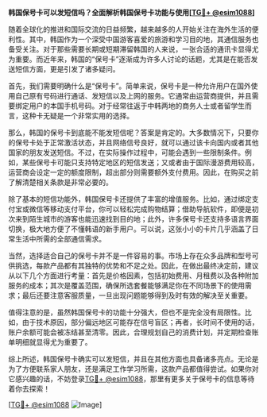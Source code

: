 **韩国保号卡可以发短信吗？全面解析韩国保号卡功能与使用[[TG💪+ @esim1088](https://t.me/s/esim1088)]**

随着全球化的推进和国际交流的日益频繁，越来越多的人开始关注在海外生活的便利性。其中，韩国作为一个深受中国游客喜爱的旅游和学习目的地，其通信服务也备受关注。对于那些需要长期或短期滞留韩国的人来说，一张合适的通讯卡显得尤为重要。而近年来，韩国的“保号卡”逐渐成为许多人讨论的话题，尤其是在能否发送短信方面，更是引发了诸多疑问。

首先，我们需要明确什么是“保号卡”。简单来说，保号卡是一种允许用户在国外使用自己原有号码进行通话、发短信以及上网的服务。它通常由运营商提供，并且需要绑定用户的本国手机号码。对于经常往返于中韩两地的商务人士或者留学生而言，这种卡无疑是一个非常实用的选择。

那么，韩国的保号卡到底能不能发短信呢？答案是肯定的。大多数情况下，只要你的保号卡处于正常激活状态，并且网络信号良好，就可以通过该卡向国内或者其他国家的朋友发送短信。不过，在实际操作过程中，可能会遇到一些限制条件。例如，某些保号卡可能只支持特定地区的短信发送；又或者由于国际漫游费用较高，运营商会设定一定的额度限制，超出部分则需要额外支付费用。因此，在购买之前了解清楚相关条款是非常必要的。

除了基本的短信功能外，韩国保号卡还提供了丰富的增值服务。比如，通过绑定支付宝或微信等移动支付平台，你可以轻松完成购物结算；借助导航软件，即便是初次来到陌生城市的游客也能迅速找到目的地；此外，许多保号卡还支持多语言界面切换，极大地方便了不懂韩语的新手用户。可以说，这张小小的卡片几乎涵盖了日常生活中所需的全部通信需求。

当然，选择适合自己的保号卡并不是一件容易的事。市场上存在众多品牌和型号可供挑选，每款产品都有其独特的优势和不足之处。因此，在做出最终决定前，建议从以下几个方面进行考量：首先是价格因素，包括初始费用、月租费以及各种附加服务的成本；其次是覆盖范围，确保所选套餐能够满足你在不同场景下的使用需求；最后还要注意客服质量，一旦出现问题能够得到及时有效的解决至关重要。

值得注意的是，虽然韩国保号卡的功能十分强大，但也不是完全没有局限性。比如，由于技术原因，部分偏远地区可能存在信号盲区；再者，长时间不使用的话，账户余额可能会被冻结甚至清零。因此，合理规划自己的消费计划，并定期检查账单明细就显得尤为重要了。

综上所述，韩国保号卡确实可以发短信，并且在其他方面也具备诸多亮点。无论是为了方便联系家人朋友，还是满足工作学习所需，这款产品都值得尝试。如果你对它感兴趣的话，不妨登录[TG💪+ @esim1088](https://t.me/s/esim1088)，那里有更多关于保号卡的信息等待着你去探索！

[[TG💪+ @esim1088](https://t.me/s/esim1088) ![Image](https://i.postimg.cc/4NQfJmqS/Snipaste-2025-05-13-00-14-12.png)]